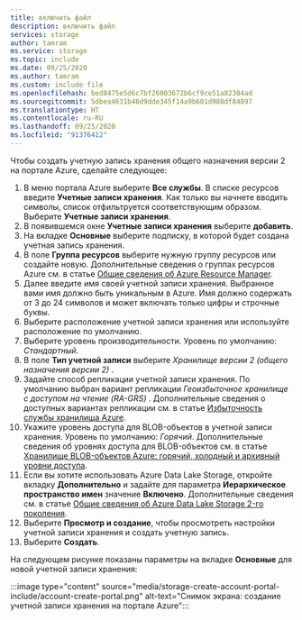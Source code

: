 ```yaml
---
title: включить файл
description: включить файл
services: storage
author: tamram
ms.service: storage
ms.topic: include
ms.date: 09/25/2020
ms.author: tamram
ms.custom: include file
ms.openlocfilehash: bed8475e5d6c7bf26003672b6cf9ce51a82384ad
ms.sourcegitcommit: 5dbea4631b46d9dde345f14a9b601d980df84897
ms.translationtype: HT
ms.contentlocale: ru-RU
ms.lasthandoff: 09/25/2020
ms.locfileid: "91376412"
---
```

Чтобы создать учетную запись хранения общего назначения версии 2 на портале Azure, сделайте следующее:

1. В меню портала Azure выберите **Все службы**. В списке ресурсов введите **Учетные записи хранения**. Как только вы начнете вводить символы, список отфильтруется соответствующим образом. Выберите **Учетные записи хранения**.
1. В появившемся окне **Учетные записи хранения** выберите **добавить**.
1. На вкладке **Основные** выберите подписку, в которой будет создана учетная запись хранения.
1. В поле **Группа ресурсов** выберите нужную группу ресурсов или создайте новую.  Дополнительные сведения о группах ресурсов Azure см. в статье [Общие сведения об Azure Resource Manager](../articles/azure-resource-manager/resource-group-overview.md).
1. Далее введите имя своей учетной записи хранения. Выбранное вами имя должно быть уникальным в Azure. Имя должно содержать от 3 до 24 символов и может включать только цифры и строчные буквы.
1. Выберите расположение учетной записи хранения или используйте расположение по умолчанию.
1. Выберите уровень производительности. Уровень по умолчанию: *Стандартный*.
1. В поле **Тип учетной записи** выберите *Хранилище версии 2 (общего назначения версии 2)* .
1. Задайте способ репликации учетной записи хранения. По умолчанию выбран вариант репликации *Геоизбыточное хранилище с доступом на чтение (RA-GRS)* . Дополнительные сведения о доступных вариантах репликации см. в статье [Избыточность службы хранилища Azure](../articles/storage/common/storage-redundancy.md).
1. Укажите уровень доступа для BLOB-объектов в учетной записи хранения. Уровень по умолчанию: *Горячий*. Дополнительные сведения об уровнях доступа для BLOB-объектов см. в статье [Хранилище BLOB-объектов Azure: горячий, холодный и архивный уровни доступа](../articles/storage/blobs/storage-blob-storage-tiers.md).
1. Если вы хотите использовать Azure Data Lake Storage, откройте вкладку **Дополнительно** и задайте для параметра **Иерархическое пространство имен** значение **Включено**. Дополнительные сведения см. в статье [Общие сведения об Azure Data Lake Storage 2-го поколения](../articles/storage/blobs/data-lake-storage-introduction.md).
1. Выберите **Просмотр и создание**, чтобы просмотреть настройки учетной записи хранения и создать учетную запись.
1. Выберите **Создать**.

На следующем рисунке показаны параметры на вкладке **Основные** для новой учетной записи хранения:

:::image type="content" source="media/storage-create-account-portal-include/account-create-portal.png" alt-text="Снимок экрана: создание учетной записи хранения на портале Azure":::
